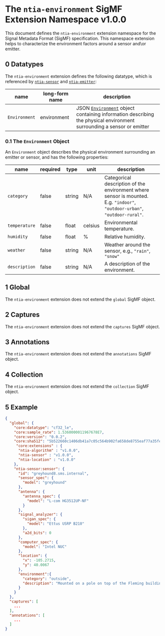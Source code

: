 # The `ntia-environment` SigMF Extension Namespace v1.0.0

This document defines the `ntia-environment` extension namespace for the Signal Metadata Format (SigMF) specification. This namespace extension helps to characterize the environment factors around a sensor and\or emitter.

## 0 Datatypes

The `ntia-environment` extension defines the following datatype, which is referenced by [`ntia-sensor`](/ntia-sensor.sigmf-ext.md) and [`ntia-emitter`](/ntia-emitter.sigmf-ext.md):

|name|long-form name|description|
|----|--------------|-----------|
|`Environment`|environment|JSON [`Environment`](#01-the-environment-object) object containing information describing the physical environment surrounding a sensor or emitter|

### 0.1 The `Environment` Object

An `Environment` object describes the physical environment surrounding an emitter or sensor, and has the following properties:

|name|required|type|unit|description|
|----|--------------|-------|-------|-----------|
|`category`|false|string|N/A|Categorical description of the environment where sensor is mounted. E.g. `"indoor"`, `"outdoor-urban"`, `"outdoor-rural"`.|
|`temperature`|false|float|celsius|Environmental temperature.|
|`humidity`|false|float|%|Relative humidity.|
|`weather`|false|string|N/A|Weather around the sensor, e.g., `"rain"`, `"snow"`|
|`description`|false|string|N/A|A description of the environment.|

## 1 Global

The `ntia-environment` extension does not extend the `global` SigMF object.

## 2 Captures

The `ntia-environment` extension does not extend the `captures` SigMF object.

## 3 Annotations

The `ntia-environment` extension does not extend the `annotations` SigMF object.

## 4 Collection

The `ntia-environment` extension does not extend the `collection` SigMF object.

## 5 Example

```json
{
  "global": {
    "core:datatype": "cf32_le",
    "core:sample_rate": 1.5360000011967678E7,
    "core:version": "0.0.2",
    "core:sha512": "5b522660c1406db41a7c05c564b902fa658de8755eaf77a35fea635ff97fd1293fe9e8b799c7ffca70d22cff8fa97cef0633ef29a08bdbc1b629165db72f81e3",
     "core:extensions" : {
      "ntia-algorithm" : "v1.0.0",
      "ntia-sensor" : "v1.0.0",
      "ntia-location" : "v1.0.0"
    },
    "ntia-sensor:sensor": {
      "id": "greyhound8.sms.internal",
      "sensor_spec": {
        "model": "greyhound"
      },
      "antenna": {
        "antenna_spec": {
          "model": "L-com HG3512UP-NF"
        }
      },
      "signal_analyzer": {
        "sigan_spec": {
          "model": "Ettus USRP B210"
        },
        "a2d_bits": 0
      },
      "computer_spec": {
        "model": "Intel NUC"
      },
      "location": {
        "x": -105.2715,
        "y": 40.0067
      },
      "environment":{
        "category": "outside",
        "description": "Mounted on a pole on top of the Fleming building at CU Boulder."
      }
    }
  },
  "captures": [
    ...
  ],
  "annotations": [
    ...
  ]
}
```
